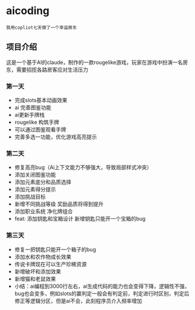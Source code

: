 # aicoding
`我用copliot七天做了一个幸运房东`

## 项目介绍
这是一个基于AI的claude，制作的一款rougelike游戏，玩家在游戏中扮演一名房东，需要招揽各路房客应对生活压力

### 第一天
- 完成slots基本动画效果
- ai 完善图鉴功能
- ai更新手牌栈
- rougelike 构筑手牌
- 可以通过图鉴观看手牌
- 完善多选一功能，优化游戏高亮提示

### 第二天
- 修复高亮bug（Ai上下文能力不够强大，导致局部样式冲突）
- 添加关闭图鉴功能
- 添加元素底分和品质选择
- 添加元素得分提示
- 添加挑战目标
- 新增不同挑战等级 奖励品质将得到提升
- 添加职业系统 净化牌组合
- feat: 添加钥匙和宝箱设计 新增钥匙只能开一个宝箱的bug

### 第三天
- 修复一把钥匙只能开一个箱子的bug
- 添加水和农作物成长效果
- 传说卡牌现在可以生产珍稀资源
- 新增破坏和添加效果
- 新增猫和老鼠效果
- 小结：ai编程到3000行左右，ai生成代码的能力也会变得下降，逻辑性不强，bug也会变多，例如slots的赢判定一般会有判定前，判定进行时区别，判定后修正等逻辑分区，但是ai不会，此刻程序员介入频率增加

